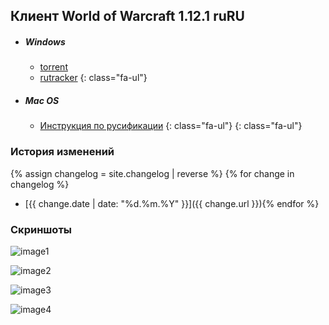 ## Клиент World of Warcraft 1.12.1 ruRU

- ##### <i class="fa-li fa fa-windows"></i>Windows
    - <i class="fa-li fa fa-download"></i>[torrent](https://vk.com/doc-113603759_446406926)
    - <i class="fa-li fa fa-download"></i>[rutracker](https://rutracker.org/forum/viewtopic.php?t=2476597)
    {: class="fa-ul"}
- ##### <i class="fa-li fa fa-apple"></i>Mac OS
    - <i class="fa-li fa fa-vk"></i>[Инструкция по русификации](https://vk.com/topic-113603759_35171106)
    {: class="fa-ul"}
{: class="fa-ul"}

### История изменений

{% assign changelog = site.changelog | reverse %}
{% for change in changelog %}
- [{{ change.date | date: "%d.%m.%Y" }}]({{ change.url }}){% endfor %}

### Скриншоты

![image1](https://pp.userapi.com/c636520/v636520141/261f5/07TitaicJcQ.jpg)

![image2](https://pp.userapi.com/c633524/v633524941/15de7/6xZPCHJ_hec.jpg)

![image3](https://pp.userapi.com/c633524/v633524941/15e0c/GUoIw7uKeJ8.jpg)

![image4](https://pp.userapi.com/c633524/v633524941/15e3c/kJZeUjU83W0.jpg)
